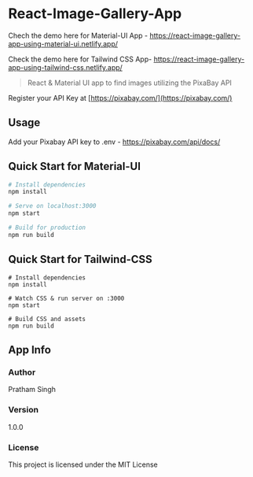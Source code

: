 # React-Image-Gallery-App

Chech the demo here for Material-UI App - https://react-image-gallery-app-using-material-ui.netlify.app/

Check the demo here for Tailwind CSS App-  https://react-image-gallery-app-using-tailwind-css.netlify.app/



> React & Material UI app to find images utilizing the PixaBay API

Register your API Key at
[https://pixabay.com/](https://pixabay.com/)

## Usage
Add your Pixabay API key to .env - https://pixabay.com/api/docs/


## Quick Start for Material-UI

```bash
# Install dependencies
npm install

# Serve on localhost:3000
npm start

# Build for production
npm run build
```


## Quick Start for Tailwind-CSS

```
# Install dependencies
npm install

# Watch CSS & run server on :3000
npm start

# Build CSS and assets
npm run build
```

## App Info

### Author

Pratham Singh


### Version

1.0.0

### License

This project is licensed under the MIT License




